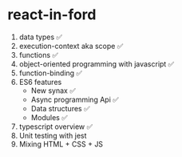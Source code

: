 # react-in-ford

1. data types ✅
2. execution-context aka scope ✅
3. functions ✅
4. object-oriented programming with javascript ✅
5. function-binding ✅
6. ES6 features
   - New synax ✅
   - Async programming Api ✅
   - Data structures ✅
   - Modules ✅
7. typescript overview ✅
8. Unit testing with jest
9. Mixing HTML + CSS + JS
